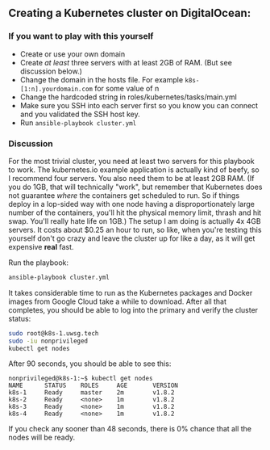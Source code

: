 ## Creating a Kubernetes cluster on DigitalOcean:

### If you want to play with this yourself

- Create or use your own domain
- Create *at least* three servers with at least 2GB of RAM. (But see discussion below.)
- Change the domain in the hosts file. For example ```k8s-[1:n].yourdomain.com``` for some value of n
- Change the hardcoded string in roles/kubernetes/tasks/main.yml 
- Make sure you SSH into each server first so you know you can connect and you validated the SSH host key.
- Run ```ansible-playbook cluster.yml```

### Discussion

For the most trivial cluster, you need at least two servers for this playbook to work. The kubernetes.io example application is actually kind of beefy, so I recommend four servers. You also need them to be at least 2GB RAM. (If you do 1GB, that will technically "work", but remember that Kubernetes does not guarantee *where* the containers get scheduled to run. So if things deploy in a lop-sided way with one node having a disproportionately large number of the containers, you'll hit the physical memory limit, thrash and hit swap. You'll really hate life on 1GB.) The setup I am doing is actually 4x 4GB servers. It costs about $0.25 an hour to run, so like, when you're testing this yourself don't go crazy and leave the cluster up for like a day, as it will get expensive **real** fast.

Run the playbook:

```bash
ansible-playbook cluster.yml
```

It takes considerable time to run as the Kubernetes packages and Docker images from Google Cloud take a while to download. After all that completes, you should be able to log into the primary and verify the cluster status:

```bash
sudo root@k8s-1.uwsg.tech
sudo -iu nonprivileged
kubectl get nodes
```

After 90 seconds, you should be able to see this:

```
nonprivileged@k8s-1:~$ kubectl get nodes
NAME      STATUS    ROLES     AGE       VERSION
k8s-1     Ready     master    2m        v1.8.2
k8s-2     Ready     <none>    1m        v1.8.2
k8s-3     Ready     <none>    1m        v1.8.2
k8s-4     Ready     <none>    1m        v1.8.2
```

If you check any sooner than 48 seconds, there is 0% chance that all the nodes will be ready.
